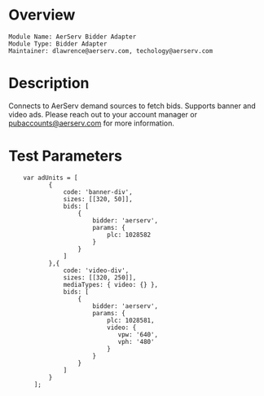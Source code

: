 # Overview

```
Module Name: AerServ Bidder Adapter
Module Type: Bidder Adapter
Maintainer: dlawrence@aerserv.com, techology@aerserv.com
```

# Description

Connects to AerServ demand sources to fetch bids. Supports banner and video ads. 
Please reach out to your account manager or pubaccounts@aerserv.com for more information.

# Test Parameters
```
    var adUnits = [
           {
               code: 'banner-div',
               sizes: [[320, 50]],
               bids: [
                   {
                       bidder: 'aerserv',
                       params: {
                           plc: 1028582
                       }
                   }
               ]
           },{
               code: 'video-div',
               sizes: [[320, 250]],
               mediaTypes: { video: {} }, 
               bids: [
                   {
                       bidder: 'aerserv',
                       params: {
                           plc: 1028581,
                           video: {
                              vpw: '640',
                              vph: '480' 
                           }
                       }
                   }
               ]
           }
       ];
```
